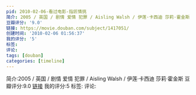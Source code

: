 ```yaml
---
pid: 2010-02-06-看过电影-指匠情挑
简介: 2005 / 英国 / 剧情 爱情 犯罪 / Aisling Walsh / 伊莲·卡西迪 莎莉·霍金斯
豆瓣评分: '9.0'
链接: https://movie.douban.com/subject/1417051/
创建时间: '2010-02-06 01:56:37'
我的评分: '5'
标签:
评论:
tags: [douban]
categories: [timeline]
---
```

简介:2005 / 英国 / 剧情 爱情 犯罪 / Aisling Walsh / 伊莲·卡西迪 莎莉·霍金斯
豆瓣评分:9.0
[链接](https://movie.douban.com/subject/1417051/)
我的评分:5
标签:
评论:
